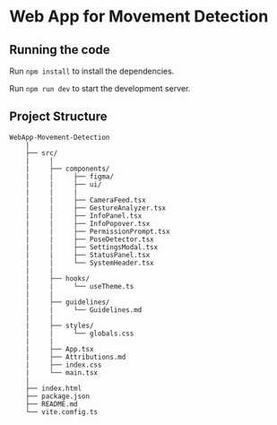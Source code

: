 
  # Web App for Movement Detection

  ## Running the code

  Run `npm install` to install the dependencies.

  Run `npm run dev` to start the development server.


## Project Structure

    WebApp-Movement-Detection
        |
        ├── src/
        |     |
        |     ├── components/
        |     |     ├── figma/
        |     |     ├── ui/
        |     |     |
        |     |     ├── CameraFeed.tsx
        |     |     ├── GestureAnalyzer.tsx
        |     |     ├── InfoPanel.tsx
        |     |     ├── InfoPopover.tsx
        |     |     ├── PermissionPrompt.tsx
        |     |     ├── PoseDetector.tsx
        |     |     ├── SettingsModal.tsx
        |     |     ├── StatusPanel.tsx
        |     |     └── SystemHeader.tsx
        |     |
        |     ├── hooks/
        |     |     └── useTheme.ts
        |     |
        |     ├── guidelines/
        |     |     └── Guidelines.md
        |     |
        |     ├── styles/
        |     |     └── globals.css
        |     |
        |     ├── App.tsx
        |     ├── Attributions.md
        |     ├── index.css
        |     └── main.tsx
        |
        ├── index.html
        ├── package.json
        ├── README.md
        └── vite.comfig.ts

      
